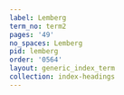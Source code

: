```yaml
---
label: Lemberg
term_no: term2
pages: '49'
no_spaces: Lemberg
pid: lemberg
order: '0564'
layout: generic_index_term
collection: index-headings
---
```

